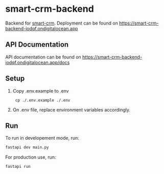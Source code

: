 # smart-crm-backend

Backend for [smart-crm](https://github.com/LeongWZ/smart-crm). Deployment can be found on <https://smart-crm-backend-iodqf.ondigitalocean.app>

## API Documentation
API documentation can be found on <https://smart-crm-backend-iodqf.ondigitalocean.app/docs>

## Setup

1. Copy .env.example to .env

        cp ./.env.example ./.env

2. On .env file, replace environment variables accordingly.

## Run

To run in developement mode, run:
```bash
fastapi dev main.py
```

For production use, run:
```bash
fastapi run
```